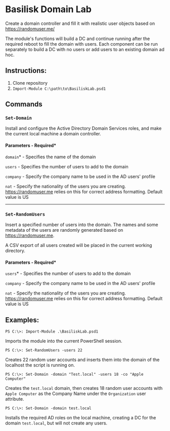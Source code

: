 # Basilisk Domain Lab
Create a domain controller and fill it with realistic user objects based on https://randomuser.me/

The module's functions will build a DC and continue running after the required reboot to fill the domain with users. Each component can be run separately to build a DC with no users or add users to an existing domain ad hoc.

## Instructions:

1. Clone repository
2. `Import-Module C:\path\to\BasiliskLab.psd1`

## Commands

### `Set-Domain`

Install and configure the Active Directory Domain Services roles, and make the current local machine a domain controller.

#### Parameters - Required*

`domain`* - Specifies the name of the domain

`users` - Specifies the number of users to add to the domain

`company` - Specify the company name to be used in the AD users' profile

`nat` - Specify the nationality of the users you are creating. https://randomuser.me relies on this for correct address formatting. Default value is US

---

### `Set-RandomUsers`

Insert a specified number of users into the domain. The names and some metadata of the users are randomly generated based on https://randomuser.me.

A CSV export of all users created will be placed in the current working directory.

#### Parameters - Required*

`users`* - Specifies the number of users to add to the domain

`company` - Specify the company name to be used in the AD users' profile

`nat` - Specify the nationality of the users you are creating. https://randomuser.me relies on this for correct address formatting. Default value is US

## Examples:

`PS C:\>: Import-Module .\BasiliskLab.psd1`

Imports the module into the current PowerShell session.

`PS C:\>: Set-RandomUsers -users 22`

Creates 22 random user accounts and inserts them into the domain of the localhost the script is running on.

`PS C:\>: Set-Domain -domain "Test.local" -users 18 -co "Apple Computer"`

Creates the `test.local` domain, then creates 18 random user accounts with `Apple Computer` as the Company Name under the `Organization` user attribute.

`PS C:\>: Set-Domain -domain test.local`

Installs the required AD roles on the local machine, creating a DC for the domain `test.local`, but will not create any users.

